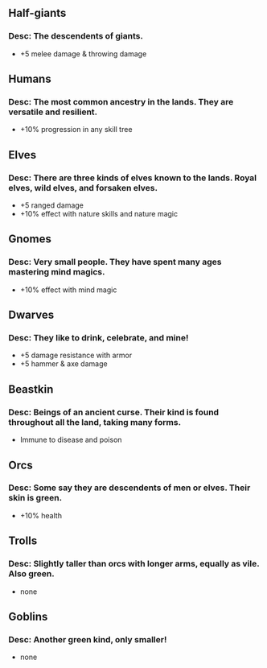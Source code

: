 ## Half-giants
### Desc: The descendents of giants.
- +5 melee damage & throwing damage

## Humans
### Desc: The most common ancestry in the lands. They are versatile and resilient.
- +10% progression in any skill tree

## Elves
### Desc: There are three kinds of elves known to the lands. Royal elves, wild elves, and forsaken elves.
- +5 ranged damage
- +10% effect with nature skills and nature magic

## Gnomes
### Desc: Very small people. They have spent many ages mastering mind magics.
- +10% effect with mind magic

## Dwarves
### Desc: They like to drink, celebrate, and mine!
- +5 damage resistance with armor
- +5 hammer & axe damage

## Beastkin
### Desc: Beings of an ancient curse. Their kind is found throughout all the land, taking many forms.
- Immune to disease and poison

## Orcs
### Desc: Some say they are descendents of men or elves. Their skin is green.
- +10% health
 
## Trolls
### Desc: Slightly taller than orcs with longer arms, equally as vile. Also green.
- none

## Goblins
### Desc: Another green kind, only smaller!
- none
